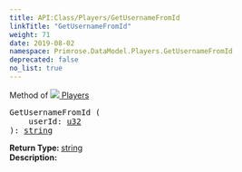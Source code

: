 ```yaml
---
title: API:Class/Players/GetUsernameFromId
linkTitle: "GetUsernameFromId"
weight: 71
date: 2019-08-02
namespace: Primrose.DataModel.Players.GetUsernameFromId
deprecated: false
no_list: true
---
```

Method of <a href="/docs/api-reference/Class/Players"><img src="/icons/silk/users.png"/>&nbsp;Players</a>
<pre class="method-declaration">
GetUsernameFromId (
    userId: <a class="type" href="/docs/api-reference/System/Primitives#uint32">u32</a>
): <a class="type" href="/docs/api-reference/System/string">string</a></pre>
<b>Return Type: </b>
<a class="type" href="/docs/api-reference/System/string">string</a>
<br/>
<b>Description: </b>